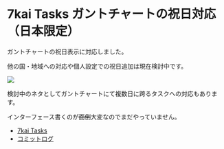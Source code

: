 # 7kai Tasks ガントチャートの祝日対応（日本限定）

ガントチャートの祝日表示に対応しました。

他の国・地域への対応や個人設定での祝日追加は現在検討中です。

<img src="http://screen.chihaya-pm.org/dae757a60da82da174023d6e3ab6458f.png">

検討中のネタとしてガントチャートにて複数日に跨るタスクへの対応もあります。

インターフェース書くのが<del>面倒</del>大変なのでまだやっていません。

- [7kai Tasks](https://tasks.7kai.org/)
- [コミットログ](https://github.com/s-aska/7kai-Tasks/commit/86f64d7ee94a7119461dbc2758a5c7dae8cf2893)
